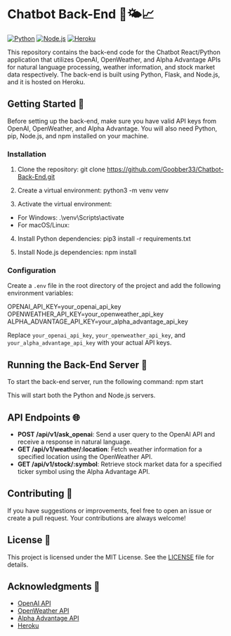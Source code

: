 # Chatbot Back-End 🤖🌤️📈

[![Python](https://img.shields.io/static/v1?style=for-the-badge&message=Python&color=3776AB&logo=Python&logoColor=FFFFFF&label=)](https://www.python.org/)
[![Node.js](https://img.shields.io/static/v1?style=for-the-badge&message=Node.js&color=339933&logo=Node.js&logoColor=FFFFFF&label=)](https://nodejs.org/)
[![Heroku](https://img.shields.io/static/v1?style=for-the-badge&message=Heroku&color=430098&logo=Heroku&logoColor=FFFFFF&label=)](https://www.heroku.com/)

This repository contains the back-end code for the Chatbot React/Python application that utilizes OpenAI, OpenWeather, and Alpha Advantage APIs for natural language processing, weather information, and stock market data respectively. The back-end is built using Python, Flask, and Node.js, and it is hosted on Heroku.

## Getting Started 🚀

Before setting up the back-end, make sure you have valid API keys from OpenAI, OpenWeather, and Alpha Advantage. You will also need Python, pip, Node.js, and npm installed on your machine.

### Installation

1. Clone the repository: git clone https://github.com/Goobber33/Chatbot-Back-End.git

2. Create a virtual environment: python3 -m venv venv

3. Activate the virtual environment:
- For Windows: .\venv\Scripts\activate
- For macOS/Linux:

4. Install Python dependencies: pip3 install -r requirements.txt

5. Install Node.js dependencies: npm install

### Configuration

Create a `.env` file in the root directory of the project and add the following environment variables:

OPENAI_API_KEY=your_openai_api_key
OPENWEATHER_API_KEY=your_openweather_api_key
ALPHA_ADVANTAGE_API_KEY=your_alpha_advantage_api_key

Replace `your_openai_api_key`, `your_openweather_api_key`, and `your_alpha_advantage_api_key` with your actual API keys.

## Running the Back-End Server 🚦

To start the back-end server, run the following command: npm start

This will start both the Python and Node.js servers.

## API Endpoints 🌐

- **POST /api/v1/ask_openai**: Send a user query to the OpenAI API and receive a response in natural language.
- **GET /api/v1/weather/:location**: Fetch weather information for a specified location using the OpenWeather API.
- **GET /api/v1/stock/:symbol**: Retrieve stock market data for a specified ticker symbol using the Alpha Advantage API.

## Contributing 🤝

If you have suggestions or improvements, feel free to open an issue or create a pull request. Your contributions are always welcome!

## License 📄

This project is licensed under the MIT License. See the [LICENSE](LICENSE) file for details.

## Acknowledgments 🌟

- [OpenAI API](https://openai.com/)
- [OpenWeather API](https://openweathermap.org/)
- [Alpha Advantage API](https://www.alphavantage.co/)
- [Heroku](https://www.heroku.com/)